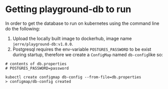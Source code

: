 # Getting playground-db to run
In order to get the database to run on kubernetes using the command line do the following:
1. Upload the locally built image to dockerhub, image name `jerre/playground-db:v1.0.0`.
2. Postgresql requires the env-variable `POSTGRES_PASSWORD` to be exist during startup, therefore we create a `ConfigMap` named `db-config`like so:
```shell script
# contents of db.properties
# POSTGRES_PASSWORD=password

kubectl create configmap db-config --from-file=db.properties
> configmap/db-config created
```

